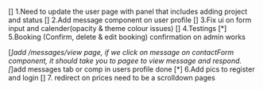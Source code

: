 [] 1.Need to update the user page with panel that includes adding project and status
[] 2.Add message component on user profile
[] 3.Fix ui on form input and calender(opacity & theme colour issues)
[] 4.Testings
[*] 5.Booking (Confirm, delete & edit booking) confirmation on admin works

[*]add /messages/view  page, if we click on message on contactForm component, it should take you to pagee to view message and respond.
[*]add messages tab or comp in users profile done
[*] 6.Add pics to register and login
[] 7. redirect on prices need to be a scrolldown pages

